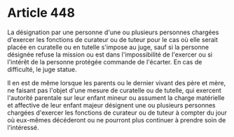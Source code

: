 # Article 448

La désignation par une personne d'une ou plusieurs personnes chargées d'exercer les fonctions de curateur ou de tuteur pour le cas où elle serait placée en curatelle ou en tutelle s'impose au juge, sauf si la personne désignée refuse la mission ou est dans l'impossibilité de l'exercer ou si l'intérêt de la personne protégée commande de l'écarter. En cas de difficulté, le juge statue.

Il en est de même lorsque les parents ou le dernier vivant des père et mère, ne faisant pas l'objet d'une mesure de curatelle ou de tutelle, qui exercent l'autorité parentale sur leur enfant mineur ou assument la charge matérielle et affective de leur enfant majeur désignent une ou plusieurs personnes chargées d'exercer les fonctions de curateur ou de tuteur à compter du jour où eux-mêmes décéderont ou ne pourront plus continuer à prendre soin de l'intéressé.
